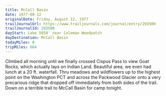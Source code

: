 ```yaml
---
title: McCall Basin
date: 1977-08-12
originalDate: Friday, August 12, 1977
trailJournalUrl: https://www.trailjournals.com/journal/entry/293500
trailJournalId: 293500
dayStart: Lake 5058' near Coleman Weedpatch
dayDestination: McCall Basin
todayMiles: 0
tripMiles: 664
---
```

Climbed all morning until we finally crossed Cispus Pass to view Goat Rocks, which actually lays on Indian Land. Beautiful area, we even had lunch at a 20 ft. waterfall. Thru meadows and wildflowers up to the highest point on the Washington PCT and across the Packwood Glacier onto a very precarious ridge that dropped off immediately from both sides of the trail. Down on a terrible trail to McCall Basin for camp tonight.
